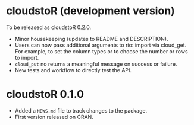 # cloudstoR (development version)

To be released as cloudstoR 0.2.0.

* Minor housekeeping (updates to README and DESCRIPTION).
* Users can now pass additional arguments to rio::import via cloud_get. For example, to set the column types or to choose the number or rows to import.
* `cloud_put` no returns a meaningful message on success or failure.
* New tests and workflow to directly test the API.

# cloudstoR 0.1.0

* Added a `NEWS.md` file to track changes to the package.
* First version released on CRAN.
